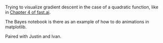 Trying to visualize gradient descent in the case of a quadratic function, like in [Chapter 4 of fast.ai](https://course.fast.ai/videos/?lesson=3).

The Bayes notebook is there as an example of how to do animations in matplotlib.

Paired with Justin and Ivan.
